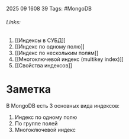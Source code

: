 2025 09 1608 39
Tags: #MongoDB 
###### Links: 
1) [[Индексы в СУБД]]
2) [[Индекс по одному полю]]
3) [[Индекс по нескольким полям]]
4)  [[Многоключевой индекс (multikey index)]]
5) [[Свойства индексов]]


# Заметка
В MongoDB есть 3 основных вида индексов:
1) Индекс по одному полю
2) По группе полей
3) Многоключевой индекс
